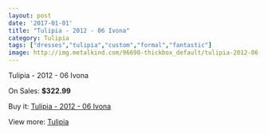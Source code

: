 ```yaml
---
layout: post
date: '2017-01-01'
title: "Tulipia - 2012 - 06 Ivona"
category: Tulipia
tags: ["dresses","tulipia","custom","formal","fantastic"]
image: http://img.metalkind.com/96698-thickbox_default/tulipia-2012-06-ivona.jpg
---
```

Tulipia - 2012 - 06 Ivona

On Sales: **$322.99**
<a href="https://www.metalkind.com/en/tulipia/22498-tulipia-2012-06-ivona.html"><amp-img layout="responsive" width="600" height="600" src="//img.metalkind.com/96698-thickbox_default/tulipia-2012-06-ivona.jpg" alt="Tulipia - 2012 - 06 Ivona 0" /></a>
<a href="https://www.metalkind.com/en/tulipia/22498-tulipia-2012-06-ivona.html"><amp-img layout="responsive" width="600" height="600" src="//img.metalkind.com/96699-thickbox_default/tulipia-2012-06-ivona.jpg" alt="Tulipia - 2012 - 06 Ivona 1" /></a>
<a href="https://www.metalkind.com/en/tulipia/22498-tulipia-2012-06-ivona.html"><amp-img layout="responsive" width="600" height="600" src="//img.metalkind.com/96700-thickbox_default/tulipia-2012-06-ivona.jpg" alt="Tulipia - 2012 - 06 Ivona 2" /></a>
<a href="https://www.metalkind.com/en/tulipia/22498-tulipia-2012-06-ivona.html"><amp-img layout="responsive" width="600" height="600" src="//img.metalkind.com/96701-thickbox_default/tulipia-2012-06-ivona.jpg" alt="Tulipia - 2012 - 06 Ivona 3" /></a>
<a href="https://www.metalkind.com/en/tulipia/22498-tulipia-2012-06-ivona.html"><amp-img layout="responsive" width="600" height="600" src="//img.metalkind.com/96702-thickbox_default/tulipia-2012-06-ivona.jpg" alt="Tulipia - 2012 - 06 Ivona 4" /></a>

Buy it: [Tulipia - 2012 - 06 Ivona](https://www.metalkind.com/en/tulipia/22498-tulipia-2012-06-ivona.html "Tulipia - 2012 - 06 Ivona")

View more: [Tulipia](https://www.metalkind.com/en/193-tulipia "Tulipia")